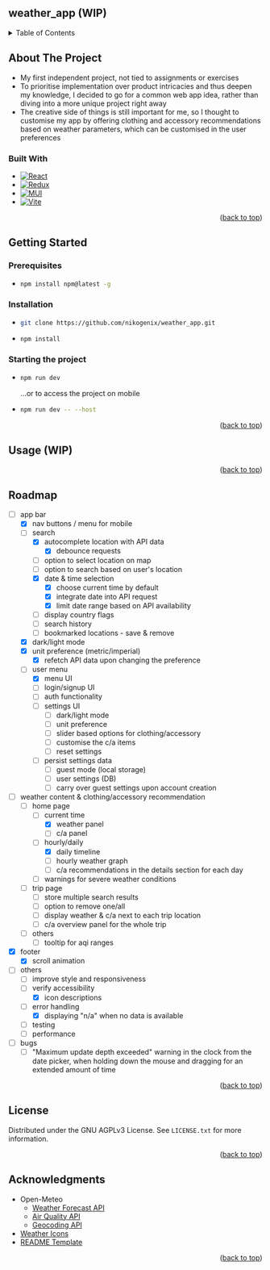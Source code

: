 <!-- README Template thanks to: https://github.com/othneildrew/Best-README-Template -->

<a name="readme-top"></a>

<!-- TABLE OF CONTENTS -->

## weather_app (WIP)

<div>
    <details>
      <summary>Table of Contents</summary>
      <ul>
        <li><a href="#about-the-project">About The Project</a></li>
        <li><a href="#getting-started">Getting Started</a></li>
        <li><a href="#usage">Usage</a></li>
        <li><a href="#roadmap">Roadmap</a></li>
        <li><a href="#license">License</a></li>
        <li><a href="#acknowledgments">Acknowledgments</a></li>
      </ul>
    </details>
</div>

<!-- ABOUT THE PROJECT -->

## About The Project

-   My first independent project, not tied to assignments or exercises
-   To prioritise implementation over product intricacies and thus deepen my knowledge, I decided to go for a common web app idea, rather than diving into a more unique project right away
-   The creative side of things is still important for me, so I thought to customise my app by offering clothing and accessory recommendations based on weather parameters, which can be customised in the user preferences

### Built With

<!-- BADGES -->
<!-- https://ileriayo.github.io/markdown-badges/ -->

-   [![React](https://img.shields.io/badge/React-20232A?style=for-the-badge&logo=react&logoColor=61DAFB)](https://react.dev/)
-   [![Redux](https://img.shields.io/badge/redux-%23593d88.svg?style=for-the-badge&logo=redux&logoColor=white)](https://redux-toolkit.js.org/)
-   [![MUI](https://img.shields.io/badge/Material_UI-%230081CB.svg?style=for-the-badge&logo=mui&logoColor=white)](https://mui.com/)
-   [![Vite](https://img.shields.io/badge/vite-%23646CFF.svg?style=for-the-badge&logo=vite&logoColor=white)](https://vitejs.dev/)

<p align="right">(<a href="#readme-top">back to top</a>)</p>

<!-- GETTING STARTED -->

## Getting Started

### Prerequisites

-   ```sh
    npm install npm@latest -g
    ```

### Installation

-   ```sh
    git clone https://github.com/nikogenix/weather_app.git
    ```
-   ```sh
    npm install
    ```

### Starting the project

-   ```sh
    npm run dev
    ```

    ...or to access the project on mobile

-   ```sh
    npm run dev -- --host
    ```

<p align="right">(<a href="#readme-top">back to top</a>)</p>

<!-- USAGE EXAMPLES -->

## Usage (WIP)

<p align="right">(<a href="#readme-top">back to top</a>)</p>

<!-- ROADMAP -->

## Roadmap

-   [ ] app bar
    -   [x] nav buttons / menu for mobile
    -   [ ] search
        -   [x] autocomplete location with API data
            -   [x] debounce requests
        -   [ ] option to select location on map
        -   [ ] option to search based on user's location
        -   [x] date & time selection
            -   [x] choose current time by default
            -   [x] integrate date into API request
            -   [x] limit date range based on API availability
        -   [ ] display country flags
        -   [ ] search history
        -   [ ] bookmarked locations - save & remove
    -   [x] dark/light mode
    -   [x] unit preference (metric/imperial)
        -   [x] refetch API data upon changing the preference
    -   [ ] user menu
        -   [x] menu UI
        -   [ ] login/signup UI
        -   [ ] auth functionality
        -   [ ] settings UI
            -   [ ] dark/light mode
            -   [ ] unit preference
            -   [ ] slider based options for clothing/accessory
            -   [ ] customise the c/a items
            -   [ ] reset settings
        -   [ ] persist settings data
            -   [ ] guest mode (local storage)
            -   [ ] user settings (DB)
            -   [ ] carry over guest settings upon account creation
-   [ ] weather content & clothing/accessory recommendation
    -   [ ] home page
        -   [ ] current time
            -   [x] weather panel
            -   [ ] c/a panel
        -   [ ] hourly/daily
            -   [x] daily timeline
            -   [ ] hourly weather graph
            -   [ ] c/a recommendations in the details section for each day
        -   [ ] warnings for severe weather conditions
    -   [ ] trip page
        -   [ ] store multiple search results
        -   [ ] option to remove one/all
        -   [ ] display weather & c/a next to each trip location
        -   [ ] c/a overview panel for the whole trip
    -   [ ] others
        -   [ ] tooltip for aqi ranges
-   [x] footer
    -   [x] scroll animation
-   [ ] others
    -   [ ] improve style and responsiveness
    -   [ ] verify accessibility
        -   [x] icon descriptions
    -   [ ] error handling
        -   [x] displaying "n/a" when no data is available
    -   [ ] testing
    -   [ ] performance
-   [ ] bugs
    -   [ ] "Maximum update depth exceeded" warning in the clock from the date picker, when holding down the mouse and dragging for an extended amount of time

<p align="right">(<a href="#readme-top">back to top</a>)</p>

<!-- LICENSE -->

## License

Distributed under the GNU AGPLv3 License. See `LICENSE.txt` for more information.

<p align="right">(<a href="#readme-top">back to top</a>)</p>

<!-- ACKNOWLEDGMENTS -->

## Acknowledgments

-   Open-Meteo
    -   [Weather Forecast API](https://open-meteo.com/en/docs)
    -   [Air Quality API](https://open-meteo.com/en/docs/air-quality-api)
    -   [Geocoding API](https://open-meteo.com/en/docs/geocoding-api)
-   [Weather Icons](https://erikflowers.github.io/weather-icons/)
-   [README Template](https://github.com/othneildrew/Best-README-Template)

<p align="right">(<a href="#readme-top">back to top</a>)</p>
